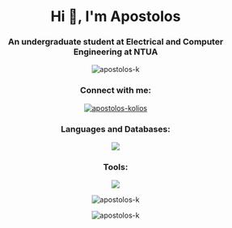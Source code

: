 <h1 align="center">Hi 👋, I'm Apostolos</h1>
<h3 align="center">An undergraduate student at Electrical and Computer Engineering at NTUA</h3>

<p align="center"> <img src="https://komarev.com/ghpvc/?username=apostolos-k&label=Profile%20Views&color=534bc3&style=flat" alt="apostolos-k" /> </p>

<h3 align="center">Connect with me:</h3>
<p align="center">
<a href="https://linkedin.com/in/apostolos-kolios" target="blank"><img align="center" src="https://skillicons.dev/icons?i=linkedin" alt="apostolos-kolios"/></a>
</p>

<h3 align="center">Languages and Databases:</h3>
<p align="center">
    <img src="https://skillicons.dev/icons?i=js,cpp,c,py,html,css,express,nodejs,react,mongodb,postgres,sqlite,flutter,dart" />
  </a>
</p>

<h3 align="center">Tools:</h3>
<p align="center">
    <img src="https://skillicons.dev/icons?i=figma,postman,git" />
  </a>
</p>

<p align="center"><img align="center" src="https://github-readme-stats.vercel.app/api/top-langs?username=apostolos-k&show_icons=true&theme=dark&locale=en&layout=compact" alt="apostolos-k" /></p>

<p align="center"><img align="center" src="https://github-readme-stats.vercel.app/api/top-langs?username=apostolos-k&show_icons=true&theme=dark&locale=en&layout=donut" alt="apostolos-k" /></p>

